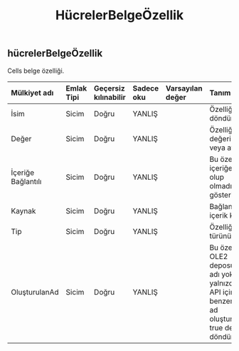 ﻿---
title: HücrelerBelgeÖzellik
second_title: Aspose.Cells Cloud Documen
type: docs
url: /tr/specification/model/cellsdocumentproperty/
description: "Aspose.Cells Bulut modeli spesifikasyonu: CellsDocumentProperty. Açma, oluşturma, düzenleme, bölme, birleştirme, karşılaştırma ve dönüştürme gibi özelliklerle Excel ve diğer elektronik tablo belgelerini zahmetsizce yönetin"
kwords: Excel, Office, Elektronik Tablo, Cloud REST API, CellsDocumentProperty
weight: 50
---
## **hücrelerBelgeÖzellik**

 Cells belge özelliği.

| Mülkiyet adı| Emlak Tipi| Geçersiz kılınabilir| Sadece oku| Varsayılan değer| Tanım|
|:- |:- |:- |:- |:- |:- |
| İsim| Sicim| Doğru| YANLIŞ|| Özelliğin adını döndürür.|
| Değer| Sicim| Doğru| YANLIŞ|| Özelliğin değerini alır veya ayarlar.|
| İçeriğe Bağlantılı| Sicim| Doğru| YANLIŞ|| Bu özelliğin içeriğe bağlı olup olmadığını gösterir|
| Kaynak| Sicim| Doğru| YANLIŞ|| Bağlantılı içerik kaynağı.|
| Tip| Sicim| Doğru| YANLIŞ|| Özelliğin veri türünü alır.|
| OluşturulanAd| Sicim| Doğru| YANLIŞ|| Bu özelliğin OLE2 deposunda bir adı yoksa ve yalnızca genel API için benzersiz bir ad oluşturulduysa true değerini döndürür.|

